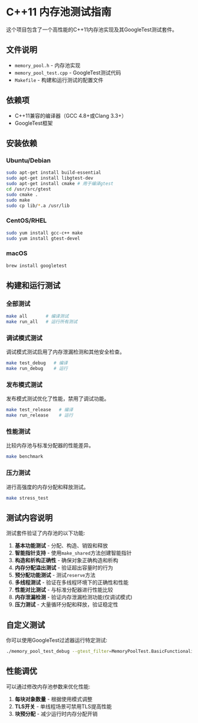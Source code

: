 # C++11 内存池测试指南

这个项目包含了一个高性能的C++11内存池实现及其GoogleTest测试套件。

## 文件说明

- `memory_pool.h` - 内存池实现
- `memory_pool_test.cpp` - GoogleTest测试代码
- `Makefile` - 构建和运行测试的配置文件

## 依赖项

- C++11兼容的编译器（GCC 4.8+或Clang 3.3+）
- GoogleTest框架

## 安装依赖

### Ubuntu/Debian

```bash
sudo apt-get install build-essential
sudo apt-get install libgtest-dev
sudo apt-get install cmake # 用于编译gtest
cd /usr/src/gtest
sudo cmake .
sudo make
sudo cp lib/*.a /usr/lib
```

### CentOS/RHEL

```bash
sudo yum install gcc-c++ make
sudo yum install gtest-devel
```

### macOS

```bash
brew install googletest
```

## 构建和运行测试

### 全部测试

```bash
make all       # 编译测试
make run_all   # 运行所有测试
```

### 调试模式测试

调试模式测试启用了内存泄漏检测和其他安全检查。

```bash
make test_debug   # 编译
make run_debug    # 运行
```

### 发布模式测试

发布模式测试优化了性能，禁用了调试功能。

```bash
make test_release   # 编译
make run_release    # 运行
```

### 性能测试

比较内存池与标准分配器的性能差异。

```bash
make benchmark
```

### 压力测试

进行高强度的内存分配和释放测试。

```bash
make stress_test
```

## 测试内容说明

测试套件验证了内存池的以下功能:

1. **基本功能测试** - 分配、构造、销毁和释放
2. **智能指针支持** - 使用`make_shared`方法创建智能指针
3. **构造和析构正确性** - 确保对象正确构造和析构
4. **内存分配溢出测试** - 验证超出容量时的行为
5. **预分配功能测试** - 测试`reserve`方法
6. **多线程测试** - 验证在多线程环境下的正确性和性能
7. **性能对比测试** - 与标准分配器进行性能比较
8. **内存泄漏检测** - 验证内存泄漏检测功能(仅调试模式)
9. **压力测试** - 大量循环分配和释放，验证稳定性

## 自定义测试

你可以使用GoogleTest过滤器运行特定测试:

```bash
./memory_pool_test_debug --gtest_filter=MemoryPoolTest.BasicFunctionality
```

## 性能调优

可以通过修改内存池参数来优化性能:

1. **每块对象数量** - 根据使用模式调整
2. **TLS开关** - 单线程场景可禁用TLS提高性能
3. **块预分配** - 减少运行时内存分配开销